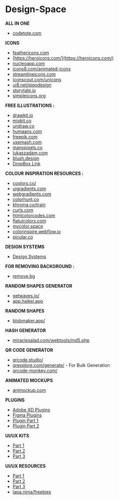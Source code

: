 # Design-Space

**ALL IN ONE**
- [codetote.com](https://www.codetote.com/)

**ICONS**
- [feathericons.com](https://feathericons.com/)
- [https://heroicons.com/](https://heroicons.com/)
- [nucleoapp.com](https://nucleoapp.com/)
- [icons8.com/animated-icons](https://icons8.com/animated-icons)
- [streamlineicons.com](https://streamlineicons.com/)
- [iconscout.com/unicons](https://iconscout.com/unicons)
- [ui8.net/piqodesign](https://ui8.net/piqodesign)
- [storytale.io](https://storytale.io/)
- [simpleicons.org](https://simpleicons.org/)

**FREE ILLUSTRATIONS :**
* [drawkit.io](https://drawkit.io)
* [mixkit.co](https://mixkit.co)
* [undraw.co](https://undraw.co)
* [humaans.com](https://humaans.com)
* [freepik.com](https://freepik.com)
* [usemash.com](https://usemash.com)
* [manypixels.co](https://manypixels.co)
* [lukaszadam.com](https://lukaszadam.com/illustrations)
* [blush.design](https://blush.design/)
* [DropBox Link](https://www.dropbox.com/s/3zxlsbhp77muyj8/30%20Free%20Illustration%20Resources%20By%20%40UXlinks.pdf?dl=0)

**COLOUR INSPIRATION RESOURCES :**
* [coolors.co/](https://coolors.co/)
* [uigradients.com](https://uigradients.com)
* [webgradients.com](https://webgradients.com)
* [colorhunt.co](https://colorhunt.co)
* [khroma.co/train](https://khroma.co/train)
* [curls.com](https://curls.com)
* [htmlcolorcodes.com](https://htmlcolorcodes.com/)
* [flatuicolors.com](https://flatuicolors.com/)
* [mycolor.space](https://mycolor.space/)
* [colorinspire.webflow.io](https://colorinspire.webflow.io/)
* [picular.co](https://picular.co/)

**DESIGN SYSTEMS**
- [Design Systems](https://www.dropbox.com/s/y8svsu44z4ip3vh/Top%2010%20Design%20Systems%20for%20UX%3AUI%20By%20%40UXlinks.pdf?dl=0)

**FOR REMOVING BACKGROUND :**
* [remove.bg](https://www.remove.bg/)

**RANDOM SHAPES GENERATOR**
* [getwaves.io/](https://getwaves.io/)
* [app.haikei.app](https://app.haikei.app/)

**RANDOM SHAPES**
* [blobmaker.app/](https://www.blobmaker.app/)

**HASH GENERATOR**
* [miraclesalad.com/webtools/md5.php](https://www.miraclesalad.com/webtools/md5.php)

**QR CODE GENERATOR**
* [qrcode.studio/](https://qrcode.studio/)
* [qrexplore.com/generate/](https://qrexplore.com/generate/) - For Bulk Generation
* [qrcode-monkey.com/](https://www.qrcode-monkey.com/)

**ANIMATED MOCKUPS**
* [animockup.com](https://animockup.com/)

**PLUGINS**
- [Adobe XD Plugins](https://www.dropbox.com/s/v7qk1pd0644onkf/Over%2060%20Top%20XD%20Plugins%20for%20UX%3AUI%20By%20%40UXlinks.pdf?dl=0)
- [Figma Plugins](https://www.dropbox.com/s/le0mxavcljgn7j8/100%20Top%20Figma%20Plugins%20for%20UX%3AUI%20By%20%40UXlinks.pdf?dl=0)
- [Plugin Part 1](https://www.dropbox.com/s/q9b40mzgy5n84gc/40%20Free%20UX%3AUI%20Resources%20Pt%205%20By%20%40UXlinks.pdf?dl=0)
- [Plugin Part 2](https://www.dropbox.com/s/at6t8on4o3cw7j4/40%20Free%20UX%3AUI%20Resources%20Pt%204%20By%20%40UXlinks.pdf?dl=0)

**UI/UX KITS**
- [Part 1](https://www.dropbox.com/s/v9poscx1pp7vebr/30%20Free%20Ui%20Kits%20Pt%206%20By%20%40UXlinks.pdf?dl=0)
- [Part 2](https://www.dropbox.com/s/t95u6cdld75kc9q/30%20Free%20Adobe%20XD%20UX%3AUI%20Kits%20for%20Web%20and%20Mobile%20By%20%40UXlinks.pdf?dl=0)
- [Part 3](https://www.dropbox.com/s/orm8xcapzco8neg/30%20Free%20UX%3AUI%20Mobile%20Ui%20Kit%20Resources%20By%20%40UXlinks.pdf?dl=0)

**UI/UX RESOURCES**
- [Part 1](https://www.dropbox.com/s/dkuo1fr24xnp8be/40%20Free%20UX%3AUI%20Resources%20Pt%201%20By%20%40UXlinks.pdf?dl=0)
- [Part 2](https://www.dropbox.com/s/ap7kcmlpikjmbhh/40%20Free%20UX%3AUI%20Resources%20Pt%202%20By%20%40UXlinks.pdf?dl=0)
- [Part 3](https://www.dropbox.com/s/y3828kuy4h25inu/40%20Free%20UX%3AUI%20Resources%20Pt%203%20By%20%40UXlinks.pdf?dl=0)
- [lapa.ninja/freebies](https://www.lapa.ninja/freebies/)
